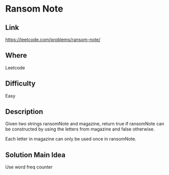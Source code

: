# Ransom Note

## Link

https://leetcode.com/problems/ransom-note/

## Where

Leetcode

## Difficulty

Easy

## Description

Given two strings ransomNote and magazine, return true if ransomNote can be constructed by using the letters from magazine and false otherwise.

Each letter in magazine can only be used once in ransomNote.

## Solution Main Idea

Use word freq counter
